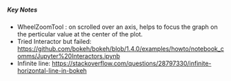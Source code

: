 ##### Key Notes 

* WheelZoomTool : on scrolled over an axis, helps to focus the graph on the perticular value at the center of the plot.
* Tried Interactor but failed: https://github.com/bokeh/bokeh/blob/1.4.0/examples/howto/notebook_comms/Jupyter%20Interactors.ipynb
* Infinite line: https://stackoverflow.com/questions/28797330/infinite-horizontal-line-in-bokeh
